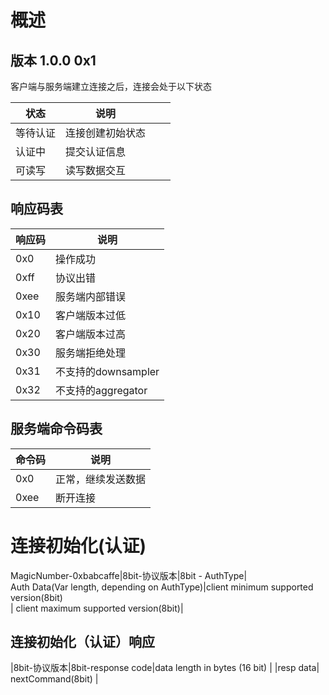 # 概述
## 版本 1.0.0 0x1
客户端与服务端建立连接之后，连接会处于以下状态

|状态|说明|||
|-|-|-|-|
|等待认证|连接创建初始状态|||
|认证中|提交认证信息|||
|可读写|读写数据交互|||

## 响应码表
|响应码|说明|
|-|-|
|0x0| 操作成功|
|0xff|协议出错|
|0xee|服务端内部错误|
|0x10|客户端版本过低|
|0x20|客户端版本过高|
|0x30|服务端拒绝处理|
|0x31|不支持的downsampler|
|0x32|不支持的aggregator|


## 服务端命令码表
|命令码|说明|
|-|-|
|0x0|正常，继续发送数据|
|0xee|断开连接|

# 连接初始化(认证)

MagicNumber-0xbabcaffe|8bit-协议版本|8bit - AuthType| <br/>
Auth Data(Var length, depending on AuthType)|client minimum supported version(8bit) <br/>
| client maximum supported version(8bit)| 

## 连接初始化（认证）响应
|8bit-协议版本|8bit-response code|data length in bytes (16 bit) |
|resp data| nextCommand(8bit) |

